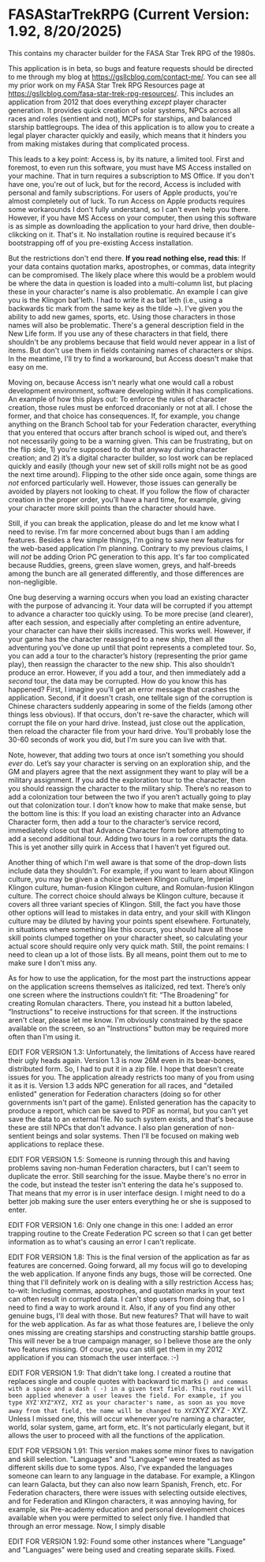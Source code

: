# FASAStarTrekRPG (Current Version: 1.92, 8/20/2025)
This contains my character builder for the FASA Star Trek RPG of the 1980s.

This application is in beta, so bugs and feature requests should be directed to me through my blog at https://gsllcblog.com/contact-me/. You can see all my prior work on my FASA Star Trek RPG Resources page at https://gsllcblog.com/fasa-star-trek-rpg-resources/. This includes an application from 2012 that does everything *except* player character generation. It provides quick creation of solar systems, NPCs across all races and roles (sentient and not), MCPs for starships, and balanced starship battlegroups. The idea of this application is to allow you to create a legal player character quickly and easily, which means that it hinders you from making mistakes during that complicated process.

This leads to a key point: Access is, by its nature, a limited tool. First and foremost, to even run this software, you must have MS Access installed on your machine. That in turn requires a subscription to MS Office. If you don't have one, you're out of luck, but for the record, Access is included with personal and family subscriptions. For users of Apple products, you're almost completely out of luck. To run Access on Apple products requires some workarounds I don't fully understand, so I can't even help you there. However, if you have MS Access on your computer, then using this software is as simple as downloading the application to your hard drive, then double-clikcking on it. That's it. No installation routine is required because it's bootstrapping off of you pre-existing Access installation.

But the restrictions don't end there. **If you read nothing else, read this**: If your data contains quotation marks, apostrophes, or commas, data integrity can be compromised. The likely place where this would be a problem would be where the data in question is loaded into a multi-column list, but placing these in your character's name is also problematic. An example I can give you is the Klingon bat'leth. I had to write it as bat`leth (i.e., using a backwards tic mark from the same key as the tilde ~). I've given you the ability to add new games, sports, etc. Using those characters in those names will also be problematic. There's a general description field in the New Life form. If you use any of these characters in that field, there shouldn't be any problems because that field would never appear in a list of items. But don't use them in fields containing names of characters or ships. In the meantime, I'll try to find a workaround, but Access doesn't make that easy on me.

Moving on, because Access isn't nearly what one would call a robust development environment, software developing within it has complications. An example of how this plays out: To enforce the rules of character creation, those rules must be enforced draconianly or not at all. I chose the former, and that choice has consequences. If, for example, you change anything on the Branch School tab for your Federation character, everything that you entered that occurs after branch school is wiped out, and there’s not necessarily going to be a warning given. This can be frustrating, but on the flip side, 1) you’re supposed to do that anyway during character creation; and 2) it’s a digital character builder, so lost work can be replaced quickly and easily (though your new set of skill rolls might not be as good the next time around). Flipping to the other side once again, some things are *not* enforced particularly well. However, those issues can generally be avoided by players not looking to cheat. If you follow the flow of character creation in the proper order, you’ll have a hard time, for example, giving your character more skill points than the character should have.

Still, if you can break the application, please do and let me know what I need to revise. I’m far more concerned about bugs than I am adding features. Besides a few simple things, I'm going to save new features for the web-based application I’m planning. Contrary to my previous claims, I will _not_ be adding Orion PC generation to this app. It's far too complicated because Ruddies, greens, green slave women, greys, and half-breeds among the bunch are all generated differently, and those differences are non-negligible.

One bug deserving a warning occurs when you load an existing character with the purpose of advancing it. Your data will be corrupted if you attempt to advance a character too quickly using. To be more precise (and clearer), after each session, and especially after completing an entire adventure, your character can have their skills increased. This works well. However, if your game has the character reassigned to a new ship, then all the adventuring you’ve done up until that point represents a completed tour. So, you can add a tour to the character’s history (representing the prior game play), then reassign the character to the new ship. This also shouldn’t produce an error. However, if you add a tour, and then immediately add a _second_ tour, the data may be corrupted. How do you know this has happened? First, I imagine you'll get an error message that crashes the application. Second, if it doesn't crash, one telltale sign of the corruption is Chinese characters suddenly appearing in some of the fields (among other things less obvious). If that occurs, don't re-save the character, which will corrupt the file on your hard drive. Instead, just close out the application, then reload the character file from your hard drive. You'll probably lose the 30-60 seconds of work you did, but I'm sure you can live with that.

Note, however, that adding two tours at once isn’t something you should _ever_ do. Let’s say your character is serving on an exploration ship, and the GM and players agree that the next assignment they want to play will be a military assignment. If you add the exploration tour to the character, then you should reassign the character to the military ship. There’s no reason to add a colonization tour between the two if you aren’t actually going to play out that colonization tour. I don’t know how to make that make sense, but the bottom line is this: If you load an existing character into an Advance Character form, then add a tour to the character’s service record, immediately close out that Advance Character form before attempting to add a second additional tour. Adding two tours in a row corrupts the data. This is yet another silly quirk in Access that I haven’t yet figured out.

Another thing of which I'm well aware is that some of the drop-down lists include data they shouldn't. For example, if you want to learn about Klingon culture, you may be given a choice between Klingon culture, Imperial Klingon culture, human-fusion Klingon culture, and Romulan-fusion Klingon culture. The correct choice should always be Klingon culture, because it covers all three variant species of Klingon. Still, the fact you have those other options will lead to mistakes in data entry, and your skill with Klingon culture may be diluted by having your points spent elsewhere. Fortunately, in situations where something like this occurs, you should have all those skill points clumped together on your character sheet, so calculating your actual score should require only very quick math. Still, the point remains: I need to clean up a lot of those lists. By all means, point them out to me to make sure I don't miss any.

As for how to use the application, for the most part the instructions appear on the application screens themselves as italicized, red text. There’s only one screen where the instructions couldn’t fit: “The Broadening” for creating Romulan characters. There, you instead hit a button labeled, “Instructions” to receive instructions for that screen. If the instructions aren't clear, please let me know. I'm obviously constrained by the space available on the screen, so an "Instructions" button may be required more often than I'm using it.

EDIT FOR VERSION 1.3: Unfortunately, the limitations of Access have reared their ugly heads again. Version 1.3 is now 26M even in its bear-bones, distributed form. So, I had to put it in a zip file. I hope that doesn't create issues for you. The application already restricts too many of you from using it as it is. Version 1.3 adds NPC generation for all races, and "detailed enlisted" generation for Federation characters (doing so for other governments isn't part of the game). Enlisted generation has the capacity to produce a report, which can be saved to PDF as normal, but you can't yet save the data to an external file. No such system exists, and that's because these are still NPCs that don't advance. I also plan generation of non-sentient beings and solar systems. Then I'll be focused on making web applications to replace these.

EDIT FOR VERSION 1.5: Someone is running through this and having problems saving non-human Federation characters, but I can't seem to duplicate the error. Still searching for the issue. Maybe there's no error in the code, but instead the tester isn't entering the data he's supposed to. That means that my error is in user interface design. I might need to do a better job making sure the user enters everything he or she is supposed to enter.

EDIT FOR VERSION 1.6: Only one change in this one: I added an error trapping routine to the Create Federation PC screen so that I can get better information as to what's causing an error I can't replicate.

EDIT FOR VERSION 1.8: This is the final version of the application as far as features are concerned. Going forward, all my focus will go to developing the web application. If anyone finds any bugs, those will be corrected. One thing that I'll definitely work on is dealing with a silly restriction Access has; to-wit: Including commas, apostrophes, and quotation marks in your text can often result in corrupted data. I can't stop users from doing that, so I need to find a way to work around it. Also, if any of you find any other genuine bugs, I'll deal with those. But new features? That will have to wait for the web application. As far as what those features are, I believe the only ones missing are creating starships and constructing starship battle groups. This will never be a true campaign manager, so I believe those are the only two features missing. Of course, you can still get them in my 2012 application if you can stomach the user interface. :-)

EDIT FOR VERSION 1.9: That didn't take long. I created a routine that replaces single and couple quotes with backward tic marks (`) and commas with a space and a dash ( -) in a given text field. This routine will been applied whenever a user leaves the field. For example, if you type XYZ'XYZ"XYZ, XYZ as your character's name, as soon as you move away from that field, the name will be changed to XYZ`XYZ`XYZ - XYZ. Unless I missed one, this will occur whenever you're naming a character, world, solar system, game, art form, etc. It's not particularly elegant, but it allows the user to proceed with all the functions of the application.

EDIT FOR VERSION 1.91: This version makes some minor fixes to navigation and skill selection. "Languages" and "Language" were treated as two different skills due to some typos. Also, I've expanded the languages someone can learn to any language in the database. For example, a Klingon can learn Galacta, but they can also now learn Spanish, French, etc. For Federation characters, there were issues with selecting outside electives, and for Federation and Klingon characters, it was annoying having, for example, six Pre-academy education and personal development choices available when you were permitted to select only five. I handled that through an error message. Now, I simply disable 

EDIT FOR VERSION 1.92: Found some other instances where "Language" and "Languages" were being used and creating separate skills. Fixed.
